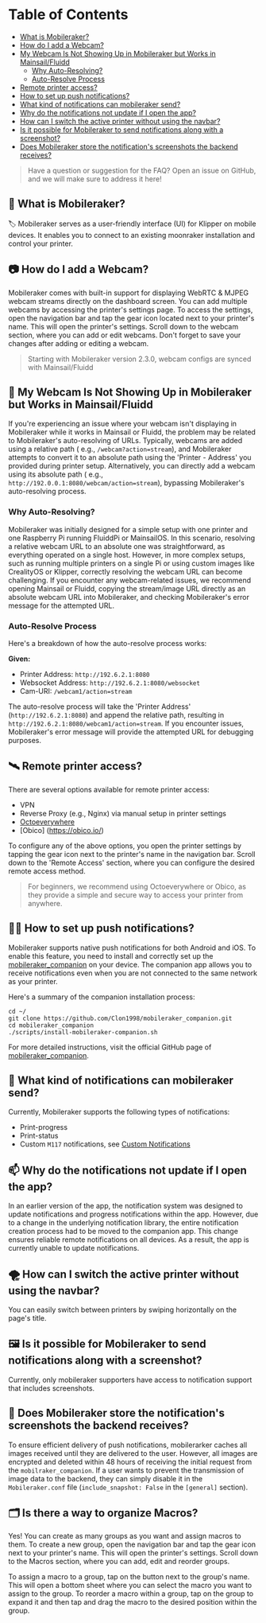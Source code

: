 # Table of Contents

- [What is Mobileraker?](#-what-is-mobileraker)
- [How do I add a Webcam?](#-how-do-i-add-a-webcam)
- [My Webcam Is Not Showing Up in Mobileraker but Works in Mainsail/Fluidd](#-my-webcam-is-not-showing-up-in-mobileraker-but-works-in-mainsailfluidd)
  - [Why Auto-Resolving?](#why-auto-resolving)
  - [Auto-Resolve Process](#auto-resolve-process)
- [Remote printer access?](#-remote-printer-access)
- [How to set up push notifications?](#-how-to-set-up-push-notifications)
- [What kind of notifications can mobileraker send?](#-what-kind-of-notifications-can-mobileraker-send)
- [Why do the notifications not update if I open the app?](#-why-do-the-notifications-not-update-if-i-open-the-app)
- [How can I switch the active printer without using the navbar?](#-how-can-i-switch-the-active-printer-without-using-the-navbar)
- [Is it possible for Mobileraker to send notifications along with a screenshot?](#-is-it-possible-for-mobileraker-to-send-notifications-along-with-a-screenshot)
- [Does Mobileraker store the notification's screenshots the backend receives?](#-does-mobileraker-store-the-notifications-screenshots-the-backend-receives)

> Have a question or suggestion for the FAQ? Open an issue on GitHub, and we will make sure to address it here!

## 🚀 What is Mobileraker?

🏷️ Mobileraker serves as a user-friendly interface (UI) for Klipper on mobile devices. It enables you to connect to an
existing moonraker installation and control your printer.

## 📷 How do I add a Webcam?

Mobileraker comes with built-in support for displaying WebRTC & MJPEG webcam streams directly on the dashboard screen.
You can
add multiple webcams by accessing the printer's settings page. To access the settings, open the navigation bar and tap
the gear icon located next to your printer's name. This will open the printer's settings. Scroll down to the webcam
section, where you can add or edit webcams. Don't forget to save your changes after adding or editing a webcam.

> Starting with Mobileraker version 2.3.0, webcam configs are synced with Mainsail/Fluidd

## 🎥 My Webcam Is Not Showing Up in Mobileraker but Works in Mainsail/Fluidd

If you're experiencing an issue where your webcam isn't displaying in Mobileraker while it works in Mainsail or Fluidd,
the problem may be related to Mobileraker's auto-resolving of URLs. Typically, webcams are added using a relative path (
e.g., `/webcam?action=stream`), and Mobileraker attempts to convert it to an absolute path using the 'Printer - Address'
you provided during printer setup. Alternatively, you can directly add a webcam using its absolute path (
e.g., `http://192.0.0.1:8080/webcam/action=stream`), bypassing Mobileraker's auto-resolving process.

### Why Auto-Resolving?

Mobileraker was initially designed for a simple setup with one printer and one Raspberry Pi running FluiddPi or
MainsailOS. In this scenario, resolving a relative webcam URL to an absolute one was straightforward, as everything
operated on a single host. However, in more complex setups, such as running multiple printers on a single Pi or using
custom images like CrealityOS or Klipper, correctly resolving the webcam URL can become challenging. If you encounter
any webcam-related issues, we recommend opening Mainsail or Fluidd, copying the stream/image URL directly as an absolute
webcam URL into Mobileraker, and checking Mobileraker's error message for the attempted URL.

### Auto-Resolve Process

Here's a breakdown of how the auto-resolve process works:

**Given:**

- Printer Address: `http://192.6.2.1:8080`
- Websocket Address: `http://192.6.2.1:8080/websocket`
- Cam-URI: `/webcam1/action=stream`

The auto-resolve process will take the 'Printer Address' (`http://192.6.2.1:8080`) and append the relative path,
resulting in `http://192.6.2.1:8080/webcam1/action=stream`. If you encounter issues, Mobileraker's error message will
provide the attempted URL for debugging purposes.

## 🛰️ Remote printer access?

There are several options available for remote printer access:

- VPN
- Reverse Proxy (e.g., Nginx) via manual setup in printer settings
- [Octoeverywhere](https://octoeverywhere.com/)
- [Obico] (https://obico.io/)

To configure any of the above options, you open the printer settings by tapping the gear icon next to the printer's name
in the navigation bar. Scroll down to the 'Remote Access' section, where you can configure the desired remote access
method.

> For beginners, we recommend using Octoeverywhere or Obico, as they provide a simple and secure way to access your
> printer from anywhere.

## 👨‍💻 How to set up push notifications?

Mobileraker supports native push notifications for both Android and iOS. To enable this feature, you need to install and
correctly set up the [mobileraker_companion](https://github.com/Clon1998/mobileraker_companion) on your device. The
companion app allows you to receive notifications even when you are not connected to the same network as your printer.

Here's a summary of the companion installation process:

```shell
cd ~/
git clone https://github.com/Clon1998/mobileraker_companion.git
cd mobileraker_companion
./scripts/install-mobileraker-companion.sh
```

For more detailed instructions, visit the official GitHub page
of  [mobileraker_companion](https://github.com/Clon1998/mobileraker_companion).

## 💬 What kind of notifications can mobileraker send?

Currently, Mobileraker supports the following types of notifications:

- Print-progress
- Print-status
- Custom `M117` notifications,
  see [Custom Notifications](https://github.com/Clon1998/mobileraker_companion/blob/main/docs/Custom_Notifications.md)

## 📫 Why do the notifications not update if I open the app?

In an earlier version of the app, the notification system was designed to update notifications and progress
notifications within the app. However, due to a change in the underlying notification library, the entire notification
creation process had to be moved to the companion app. This change ensures reliable remote notifications on all devices.
As a result, the app is currently unable to update notifications.

## 🌪️ How can I switch the active printer without using the navbar?

You can easily switch between printers by swiping horizontally on the page's title.

## 🖼️ Is it possible for Mobileraker to send notifications along with a screenshot?

Currently, only mobileraker supporters have access to notification support that includes screenshots.

## 🦺 Does Mobileraker store the notification's screenshots the backend receives?

To ensure efficient delivery of push notifications, mobilerarker caches all images received until they are delivered to
the user. However, all images are encrypted and deleted within 48 hours of receiving the initial request from
the `mobilraker_companion`. If a user wants to prevent the transmission of image data to the backend, they can simply
disable it in the `Mobileraker.conf` file (`include_snapshot: False` in the `[general]` section).

## 🗂️ Is there a way to organize Macros?

Yes! You can create as many groups as you want and assign macros to them. To create a new group, open the navigation bar
and tap the gear icon next to your printer's name. This will open the printer's settings. Scroll down to the Macros
section, where you can add, edit and reorder groups.

To assign a macro to a group, tap on the button next to the group's name. This will open a bottom sheet where you can
select the macro you want to assign to the group.
To reorder a macro within a group, tap on the group to expand it and then tap and drag the macro to the desired position
within the group.